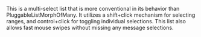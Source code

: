 This is a multi-select list that is more conventional in its behavior than PluggableListMorphOfMany.  It utilizes a shift+click mechanism for selecting ranges, and control+click for toggling individual selections.  This list also allows fast mouse swipes without missing any message selections.